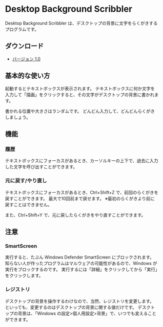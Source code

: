 # Desktop Background Scribbler
Desktop Background Scribbler は、デスクトップの背景に文字をらくがきするプログラムです。

## ダウンロード
 - [バージョン 1.0](https://github.com/Litorud/DesktopBackgroundScribbler/releases/download/v1.0/DesktopBackgroundScribbler.zip)

## 基本的な使い方
起動するとテキストボックスが表示されます。
テキストボックスに何か文字を入力して「描画」をクリックすると、その文字がデスクトップの背景に書かれます。

書かれる位置や大きさはランダムです。
どんどん入力して、どんどんらくがきしましょう。

## 機能
### 履歴
テキストボックスにフォーカスがあるとき、カーソルキーの上下で、過去に入力した文字を呼び出すことができます。

### 元に戻す/やり直し
テキストボックスにフォーカスがあるとき、Ctrl+Shift+Z で、前回のらくがきを戻すことができます。
最大で10回前まで戻せます。
※最初のらくがきより前に戻すことはできません。

また、Ctrl+Shift+Y で、元に戻したらくがきをやり直すことができます。

## 注意
### SmartScreen
実行すると、たぶん Windows Defender SmartScreen にブロックされます。
知らない人が作ったプログラムはマルウェアの可能性があるので、Windows が実行をブロックするのです。
実行するには「詳細」をクリックしてから「実行」をクリックします。

### レジストリ
デスクトップの背景を操作するわけなので、当然、レジストリを変更します。
といっても、変更するのはデスクトップの背景に関する値だけです。
デスクトップの背景は、「Windows の設定>個人用設定>背景」で、いつでも変えることができます。
